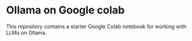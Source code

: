 # Ollama on Google colab

This repository contains a starter Google Colab notebook for working with LLMs on Ollama.

